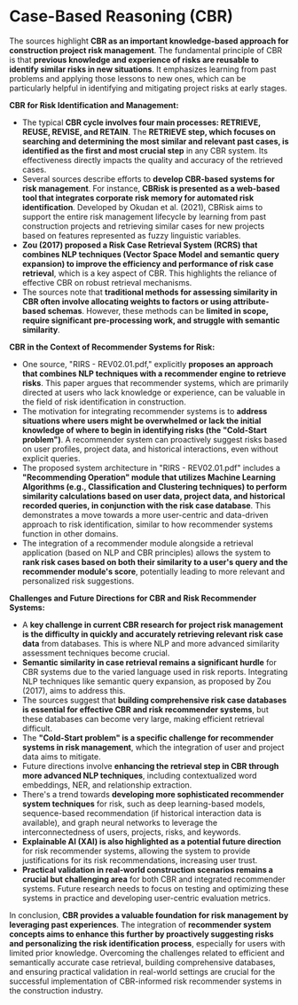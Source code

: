 # Case-Based Reasoning (CBR)

The sources highlight **CBR as an important knowledge-based approach for construction project risk management**. The fundamental principle of CBR is that **previous knowledge and experience of risks are reusable to identify similar risks in new situations**. It emphasizes learning from past problems and applying those lessons to new ones, which can be particularly helpful in identifying and mitigating project risks at early stages.

**CBR for Risk Identification and Management:**

* The typical **CBR cycle involves four main processes: RETRIEVE, REUSE, REVISE, and RETAIN**. The **RETRIEVE step, which focuses on searching and determining the most similar and relevant past cases, is identified as the first and most crucial step** in any CBR system. Its effectiveness directly impacts the quality and accuracy of the retrieved cases.
* Several sources describe efforts to **develop CBR-based systems for risk management**. For instance, **CBRisk is presented as a web-based tool that integrates corporate risk memory for automated risk identification**. Developed by Okudan et al. (2021), CBRisk aims to support the entire risk management lifecycle by learning from past construction projects and retrieving similar cases for new projects based on features represented as fuzzy linguistic variables.
* **Zou (2017) proposed a Risk Case Retrieval System (RCRS) that combines NLP techniques (Vector Space Model and semantic query expansion) to improve the efficiency and performance of risk case retrieval**, which is a key aspect of CBR. This highlights the reliance of effective CBR on robust retrieval mechanisms.
* The sources note that **traditional methods for assessing similarity in CBR often involve allocating weights to factors or using attribute-based schemas**. However, these methods can be **limited in scope, require significant pre-processing work, and struggle with semantic similarity**.

**CBR in the Context of Recommender Systems for Risk:**

* One source, "RIRS - REV02.01.pdf," explicitly **proposes an approach that combines NLP techniques with a recommender engine to retrieve risks**. This paper argues that recommender systems, which are primarily directed at users who lack knowledge or experience, can be valuable in the field of risk identification in construction.
* The motivation for integrating recommender systems is to **address situations where users might be overwhelmed or lack the initial knowledge of where to begin in identifying risks (the "Cold-Start problem")**. A recommender system can proactively suggest risks based on user profiles, project data, and historical interactions, even without explicit queries.
* The proposed system architecture in "RIRS - REV02.01.pdf" includes a **"Recommending Operation" module that utilizes Machine Learning Algorithms (e.g., Classification and Clustering techniques) to perform similarity calculations based on user data, project data, and historical recorded queries, in conjunction with the risk case database**. This demonstrates a move towards a more user-centric and data-driven approach to risk identification, similar to how recommender systems function in other domains.
* The integration of a recommender module alongside a retrieval application (based on NLP and CBR principles) allows the system to **rank risk cases based on both their similarity to a user's query and the recommender module's score**, potentially leading to more relevant and personalized risk suggestions.

**Challenges and Future Directions for CBR and Risk Recommender Systems:**

* A **key challenge in current CBR research for project risk management is the difficulty in quickly and accurately retrieving relevant risk case data** from databases. This is where NLP and more advanced similarity assessment techniques become crucial.
* **Semantic similarity in case retrieval remains a significant hurdle** for CBR systems due to the varied language used in risk reports. Integrating NLP techniques like semantic query expansion, as proposed by Zou (2017), aims to address this.
* The sources suggest that **building comprehensive risk case databases is essential for effective CBR and risk recommender systems**, but these databases can become very large, making efficient retrieval difficult.
* The **"Cold-Start problem" is a specific challenge for recommender systems in risk management**, which the integration of user and project data aims to mitigate.
* Future directions involve **enhancing the retrieval step in CBR through more advanced NLP techniques**, including contextualized word embeddings, NER, and relationship extraction.
* There's a trend towards **developing more sophisticated recommender system techniques** for risk, such as deep learning-based models, sequence-based recommendation (if historical interaction data is available), and graph neural networks to leverage the interconnectedness of users, projects, risks, and keywords.
* **Explainable AI (XAI) is also highlighted as a potential future direction** for risk recommender systems, allowing the system to provide justifications for its risk recommendations, increasing user trust.
* **Practical validation in real-world construction scenarios remains a crucial but challenging area** for both CBR and integrated recommender systems. Future research needs to focus on testing and optimizing these systems in practice and developing user-centric evaluation metrics.

In conclusion, **CBR provides a valuable foundation for risk management by leveraging past experiences**. The integration of **recommender system concepts aims to enhance this further by proactively suggesting risks and personalizing the risk identification process**, especially for users with limited prior knowledge. Overcoming the challenges related to efficient and semantically accurate case retrieval, building comprehensive databases, and ensuring practical validation in real-world settings are crucial for the successful implementation of CBR-informed risk recommender systems in the construction industry.
